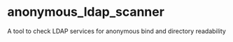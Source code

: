 # anonymous_ldap_scanner
A tool to check LDAP services for anonymous bind and directory readability
